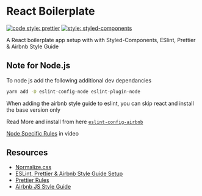 # React Boilerplate

[![code style: prettier](https://img.shields.io/badge/code_style-prettier-ff69b4.svg?style=flat-square)](https://github.com/prettier/prettier)
[![style: styled-components](https://img.shields.io/badge/style-%F0%9F%92%85%20styled--components-orange.svg?colorB=daa357&colorA=db748e)](https://github.com/styled-components/styled-components)

A React boilerplate app setup with with Styled-Components, ESlint, Prettier & Airbnb Style Guide

## Note for Node.js

To node js add the following additional dev dependancies

```bash
yarn add -D eslint-config-node eslint-plugin-node
```

When adding the airbnb style guide to eslint, you can skip react and install the base version only

Read More and install from here [`eslint-config-airbnb`](https://www.npmjs.com/package/eslint-config-airbnb)

[Node Specific Rules](https://youtu.be/SydnKbGc7W8?t=1036) in video

## Resources

- [Normalize.css](https://necolas.github.io/normalize.css/)
- [ESLint, Prettier & Airbnb Style Guide Setup](https://www.youtube.com/watch?v=SydnKbGc7W8)
- [Prettier Rules](https://prettier.io/docs/en/options.html)
- [Airbnb JS Style Guide](https://github.com/airbnb/javascript)
